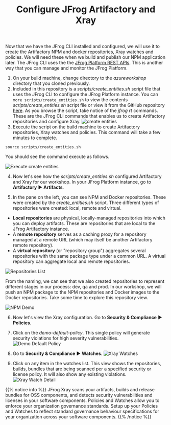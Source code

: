 ﻿---
title: "Configure JFrog Artifactory and Xray"
chapter: false
weight: 434
pre: "<b>4.3.4 </b>"
---

Now that we have the JFrog CLI installed and configured, we will use it to create the Artifactory NPM and docker repositories, Xray watches and policies. We will need these when we build and publish our NPM application later. The JFrog CLI uses the the [JFrog Platform REST APIs](https://www.jfrog.com/confluence/display/JFROG/REST+API). This is another way that you can manage and monitor the JFrog Platform. 


1. On your build machine, change directory to the _azureworkshop_ directory that you cloned previously.
2. Included in this repository is a _scripts/create_entities.sh_ script file that uses the JFrog CLI to configure the JFrog Platform instance. You can ``more scripts/create_entities.sh`` to view the contents _scripts/create_entities.sh_ script file or view it from the GitHub repository [here](https://github.com/jfrogtraining/azureworkshop/blob/master/scripts/create_entities.sh). As you browse the script, take notice of the _jfrog rt_ commands. These are the JFrog CLI commands that enables us to create Artifactory repositories and configure Xray.
![create entities](/images/create-entities.png)
3. Execute the script on the build machine to create Artifactory repositories, Xray watches and policies. This command will take a few minutes to complete.

``
source scripts/create_entities.sh
``

You should see the command execute as follows.

![Execute create entities](/images/execute-create-entities.png)

4. Now let's see how the _scripts/create_entities.sh_ configured Artifactory and Xray for our workshop. In your JFrog Platform instance, go to **Artifactory** ► **Artifacts**.

5. In the pane on the left, you can see NPM and Docker repositories. These were created by the _create_entities.sh_ script. Three different types of repositories were created: local, remote and virtual.

- **Local repositories** are physical, locally-managed repositories into which you can deploy artifacts. These are repositories that are local to the JFrog Artifactory instance.
- A **remote repository** serves as a caching proxy for a repository managed at a remote URL (which may itself be another Artifactory remote repository). 
- A **virtual repository** (or "repository group") aggregates several repositories with the same package type under a common URL. A virtual repository can aggregate local and remote repositories.

![Repositories List](/images/repositories-list.png)

From the naming, we can see that we also created repositories to represent different stages in our process: dev, qa and prod. In our workshop, we will push an NPM package to the NPM repositories and Docker images to the Docker repositories. Take some time to explore this repository view.

![NPM Demo](/images/npm-demo-virtual.png) 

6. Now let's view the Xray configuration. Go to **Security & Compliance** ► **Policies**.
7. Click on the _demo-default-policy_. This single policy will generate security violations for high severity vulnerabilities.
![Demo Default Policy](/images/demo-default-policy.png) 

8. Go to **Security & Compliance** ► **Watches**.
![Xray Watches](/images/xray-watches.png) 

9. Click on any item in the watches list. This view shows the repositories, builds, bundles that are being scanned per a specified security or license policy. It will also show any existing violations.
![Xray Watch Detail](/images/xray-watch-detail.png) 

{{% notice info %}}
JFrog Xray scans your artifacts, builds and release bundles for OSS components, and detects security vulnerabilities and licenses in your software components. 
Policies and Watches allow you to enforce your organization governance standards. Setup up your Policies and Watches to reflect standard governance behaviour specifications for your organization across your software components.
{{% /notice %}}
